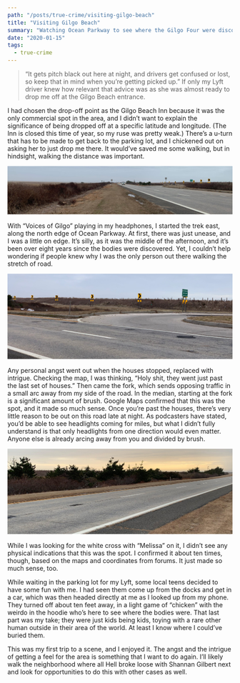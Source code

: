 ```yaml
---
path: "/posts/true-crime/visiting-gilgo-beach"
title: "Visiting Gilgo Beach"
summary: "Watching Ocean Parkway to see where the Gilgo Four were discovered"
date: "2020-01-15"
tags:
  - true-crime
---
```


> “It gets pitch black out here at night, and drivers get confused or lost, so keep that in mind when you’re getting picked up.” If only my Lyft driver knew how relevant that advice was as she was almost ready to drop me off at the Gilgo Beach entrance.

I had chosen the drop-off point as the Gilgo Beach Inn because it was the only commercial spot in the area, and I didn’t want to explain the significance of being dropped off at a specific latitude and longitude. (The Inn is closed this time of year, so my ruse was pretty weak.) There’s a u-turn that has to be made to get back to the parking lot, and I chickened out on asking her to just drop me there. It would’ve saved me some walking, but in hindsight, walking the distance was important.

![](/img/posts/true-crime/visiting-gilgo-beach/01.jpg)

With “Voices of Gilgo” playing in my headphones, I started the trek east, along the north edge of Ocean Parkway. At first, there was just unease, and I was a little on edge. It’s silly, as it was the middle of the afternoon, and it’s been over eight years since the bodies were discovered. Yet, I couldn’t help wondering if people knew why I was the only person out there walking the stretch of road.

![](/img/posts/true-crime/visiting-gilgo-beach/02.jpg)

Any personal angst went out when the houses stopped, replaced with intrigue. Checking the map, I was thinking, “Holy shit, they went just past the last set of houses.” Then came the fork, which sends opposing traffic in a small arc away from my side of the road. In the median, starting at the fork is a significant amount of brush. Google Maps confirmed that this was the spot, and it made so much sense. Once you’re past the houses, there’s very little reason to be out on this road late at night. As podcasters have stated, you’d be able to see headlights coming for miles, but what I didn’t fully understand is that only headlights from one direction would even matter. Anyone else is already arcing away from you and divided by brush.

![](/img/posts/true-crime/visiting-gilgo-beach/03.jpg)

While I was looking for the white cross with “Melissa” on it, I didn’t see any physical indications that this was the spot. I confirmed it about ten times, though, based on the maps and coordinates from forums. It just made so much sense, too.

While waiting in the parking lot for my Lyft, some local teens decided to have some fun with me. I had seen them come up from the docks and get in a car, which was then headed directly at me as I looked up from my phone. They turned off about ten feet away, in a light game of “chicken” with the weirdo in the hoodie who’s here to see where the bodies were. That last part was my take; they were just kids being kids, toying with a rare other human outside in their area of the world. At least I know where I could’ve buried them.

This was my first trip to a scene, and I enjoyed it. The angst and the intrigue of getting a feel for the area is something that I want to do again. I’ll likely walk the neighborhood where all Hell broke loose with Shannan Gilbert next and look for opportunities to do this with other cases as well.
